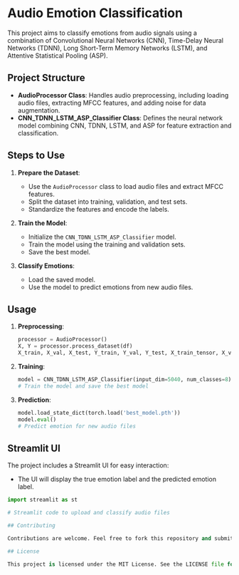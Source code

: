 # Audio Emotion Classification

This project aims to classify emotions from audio signals using a combination of Convolutional Neural Networks (CNN), Time-Delay Neural Networks (TDNN), Long Short-Term Memory Networks (LSTM), and Attentive Statistical Pooling (ASP).

## Project Structure

- **AudioProcessor Class**: Handles audio preprocessing, including loading audio files, extracting MFCC features, and adding noise for data augmentation.
- **CNN_TDNN_LSTM_ASP_Classifier Class**: Defines the neural network model combining CNN, TDNN, LSTM, and ASP for feature extraction and classification.

## Steps to Use

1. **Prepare the Dataset**:
    - Use the `AudioProcessor` class to load audio files and extract MFCC features.
    - Split the dataset into training, validation, and test sets.
    - Standardize the features and encode the labels.

2. **Train the Model**:
    - Initialize the `CNN_TDNN_LSTM_ASP_Classifier` model.
    - Train the model using the training and validation sets.
    - Save the best model.

3. **Classify Emotions**:
    - Load the saved model.
    - Use the model to predict emotions from new audio files.

## Usage

1. **Preprocessing**:
    ```python
    processor = AudioProcessor()
    X, Y = processor.process_dataset(df)
    X_train, X_val, X_test, Y_train, Y_val, Y_test, X_train_tensor, X_val_tensor, X_test_tensor, Y_train_tensor, Y_val_tensor, Y_test_tensor = prepare_dataset(X, Y)
    ```

2. **Training**:
    ```python
    model = CNN_TDNN_LSTM_ASP_Classifier(input_dim=5040, num_classes=8)
    # Train the model and save the best model
    ```

3. **Prediction**:
    ```python
    model.load_state_dict(torch.load('best_model.pth'))
    model.eval()
    # Predict emotion for new audio files
    ```

## Streamlit UI

The project includes a Streamlit UI for easy interaction:

- The UI will display the true emotion label and the predicted emotion label.

```python
import streamlit as st

# Streamlit code to upload and classify audio files

## Contributing

Contributions are welcome. Feel free to fork this repository and submit pull requests for improvements or new features. Some data examples are uploaded to try. For more detailed information, refer to the provided PDF presentation.

## License

This project is licensed under the MIT License. See the LICENSE file for more details.

